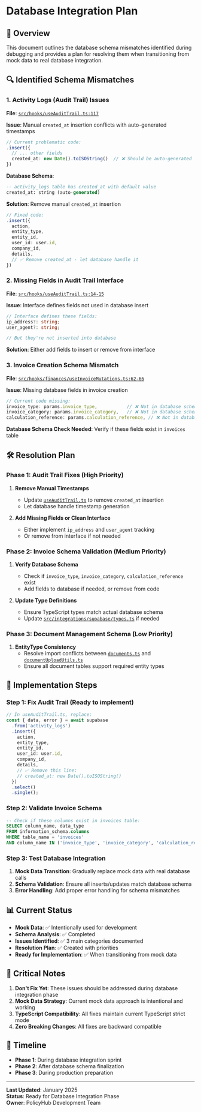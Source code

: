 # Database Integration Plan

## 🎯 Overview

This document outlines the database schema mismatches identified during debugging and provides a plan for resolving them when transitioning from mock data to real database integration.

## 🔍 Identified Schema Mismatches

### 1. Activity Logs (Audit Trail) Issues

**File**: [`src/hooks/useAuditTrail.ts:117`](../src/hooks/useAuditTrail.ts:117)

**Issue**: Manual `created_at` insertion conflicts with auto-generated timestamps
```typescript
// Current problematic code:
.insert({
  // ... other fields
  created_at: new Date().toISOString()  // ❌ Should be auto-generated
})
```

**Database Schema**: 
```sql
-- activity_logs table has created_at with default value
created_at: string (auto-generated)
```

**Solution**: Remove manual `created_at` insertion
```typescript
// Fixed code:
.insert({
  action,
  entity_type,
  entity_id,
  user_id: user.id,
  company_id,
  details,
  // ✅ Remove created_at - let database handle it
})
```

### 2. Missing Fields in Audit Trail Interface

**File**: [`src/hooks/useAuditTrail.ts:14-15`](../src/hooks/useAuditTrail.ts:14)

**Issue**: Interface defines fields not used in database insert
```typescript
// Interface defines these fields:
ip_address?: string;
user_agent?: string;

// But they're not inserted into database
```

**Solution**: Either add fields to insert or remove from interface

### 3. Invoice Creation Schema Mismatch

**File**: [`src/hooks/finances/useInvoiceMutations.ts:62-66`](../src/hooks/finances/useInvoiceMutations.ts:62)

**Issue**: Missing database fields in invoice creation
```typescript
// Current code missing:
invoice_type: params.invoice_type,           // ❌ Not in database schema
invoice_category: params.invoice_category,   // ❌ Not in database schema
calculation_reference: params.calculation_reference, // ❌ Not in database schema
```

**Database Schema Check Needed**: Verify if these fields exist in `invoices` table

## 🛠️ Resolution Plan

### Phase 1: Audit Trail Fixes (High Priority)
1. **Remove Manual Timestamps**
   - Update [`useAuditTrail.ts`](../src/hooks/useAuditTrail.ts) to remove `created_at` insertion
   - Let database handle timestamp generation

2. **Add Missing Fields or Clean Interface**
   - Either implement `ip_address` and `user_agent` tracking
   - Or remove from interface if not needed

### Phase 2: Invoice Schema Validation (Medium Priority)
1. **Verify Database Schema**
   - Check if `invoice_type`, `invoice_category`, `calculation_reference` exist
   - Add fields to database if needed, or remove from code

2. **Update Type Definitions**
   - Ensure TypeScript types match actual database schema
   - Update [`src/integrations/supabase/types.ts`](../src/integrations/supabase/types.ts) if needed

### Phase 3: Document Management Schema (Low Priority)
1. **EntityType Consistency**
   - Resolve import conflicts between [`documents.ts`](../src/utils/documents.ts) and [`documentUploadUtils.ts`](../src/utils/documentUploadUtils.ts)
   - Ensure all document tables support required entity types

## 🔧 Implementation Steps

### Step 1: Fix Audit Trail (Ready to implement)
```typescript
// In useAuditTrail.ts, replace:
const { data, error } = await supabase
  .from('activity_logs')
  .insert({
    action,
    entity_type,
    entity_id,
    user_id: user.id,
    company_id,
    details,
    // ✅ Remove this line:
    // created_at: new Date().toISOString()
  })
  .select()
  .single();
```

### Step 2: Validate Invoice Schema
```sql
-- Check if these columns exist in invoices table:
SELECT column_name, data_type 
FROM information_schema.columns 
WHERE table_name = 'invoices' 
AND column_name IN ('invoice_type', 'invoice_category', 'calculation_reference');
```

### Step 3: Test Database Integration
1. **Mock Data Transition**: Gradually replace mock data with real database calls
2. **Schema Validation**: Ensure all inserts/updates match database schema
3. **Error Handling**: Add proper error handling for schema mismatches

## 📊 Current Status

- **Mock Data**: ✅ Intentionally used for development
- **Schema Analysis**: ✅ Completed
- **Issues Identified**: ✅ 3 main categories documented
- **Resolution Plan**: ✅ Created with priorities
- **Ready for Implementation**: ✅ When transitioning from mock data

## 🚨 Critical Notes

1. **Don't Fix Yet**: These issues should be addressed during database integration phase
2. **Mock Data Strategy**: Current mock data approach is intentional and working
3. **TypeScript Compatibility**: All fixes maintain current TypeScript strict mode
4. **Zero Breaking Changes**: All fixes are backward compatible

## 📅 Timeline

- **Phase 1**: During database integration sprint
- **Phase 2**: After database schema finalization  
- **Phase 3**: During production preparation

---

**Last Updated**: January 2025  
**Status**: Ready for Database Integration Phase  
**Owner**: PolicyHub Development Team